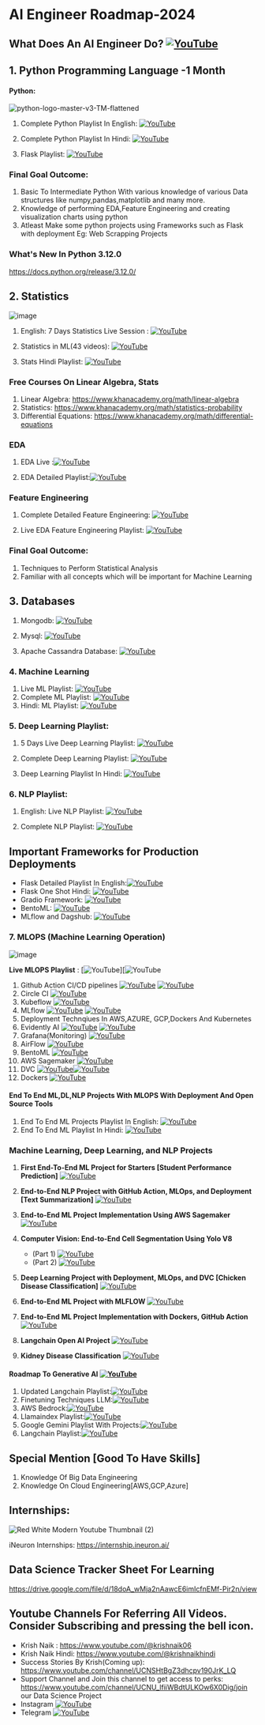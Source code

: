 # AI Engineer Roadmap-2024

## What Does An AI Engineer Do? [![YouTube](https://img.shields.io/badge/YouTube-Video-red)](https://www.youtube.com/watch?v=y8qRq9PMCh8)

## 1. Python Programming Language -1 Month
#### Python:
![python-logo-master-v3-TM-flattened](https://user-images.githubusercontent.com/20041231/211717885-0b1e049b-f5b3-457d-ba7a-9345ec3aa39c.png)

1. Complete Python Playlist In English: [![YouTube](https://img.shields.io/badge/YouTube-Video-green)](https://www.youtube.com/watch?v=bPrmA1SEN2k&list=PLZoTAELRMXVNUL99R4bDlVYsncUNvwUBB)

2. Complete Python Playlist In Hindi:   [![YouTube](https://img.shields.io/badge/YouTube-Video-green)](https://www.youtube.com/watch?v=MJd9d9Mpxg0&list=PLTDARY42LDV4qqiJd1Z1tShm3mp9-rP4v)

3. Flask Playlist:    [![YouTube](https://img.shields.io/badge/YouTube-Video-green)](https://www.youtube.com/watch?v=4L_xAWDRs7w&list=PLZoTAELRMXVPBaLN3e-uoVRR9hlRFRfUc)

### Final Goal Outcome:
1. Basic To Intermediate Python With various knowledge of various Data structures like numpy,pandas,matplotlib and many more.
2. Knowledge of performing EDA,Feature Engineering and creating visualization charts using python 
3. Atleast Make some python projects using Frameworks such as Flask with deployment Eg: Web Scrapping Projects  

### What's New In Python 3.12.0
https://docs.python.org/release/3.12.0/

## 2. Statistics
![image](https://github.com/krishnaik06/AI-Engineer-Roadmap-2024/assets/20041231/c28b56d7-30f0-48ae-8fec-d2fb3a690836)

1. English: 7 Days Statistics Live Session : [![YouTube](https://img.shields.io/badge/YouTube-Video-green)](https://www.youtube.com/watch?v=11unm2hmvOQ&list=PLZoTAELRMXVMgtxAboeAx-D9qbnY94Yay)

2. Statistics in ML(43 videos): [![YouTube](https://img.shields.io/badge/YouTube-Video-green)](https://www.youtube.com/watch?v=zRUliXuwJCQ&list=PLZoTAELRMXVMhVyr3Ri9IQ-t5QPBtxzJO)

3. Stats Hindi Playlist: [![YouTube](https://img.shields.io/badge/YouTube-Video-green)](https://www.youtube.com/watch?v=7y3XckjaVOw&list=PLTDARY42LDV6YHSRo669_uDDGmUEmQnDJ)

### Free Courses On Linear Algebra, Stats
1. Linear Algebra: https://www.khanacademy.org/math/linear-algebra
2. Statistics: https://www.khanacademy.org/math/statistics-probability
3. Differential Equations: https://www.khanacademy.org/math/differential-equations

### EDA
1. EDA Live :[![YouTube](https://img.shields.io/badge/YouTube-Video-green)](https://www.youtube.com/playlist?list=PLZoTAELRMXVPzj1D0i_6ajJ6gyD22b3jh)

2. EDA Detailed Playlist:[![YouTube](https://img.shields.io/badge/YouTube-Video-green)](https://www.youtube.com/watch?v=ioN1jcWxbv8&list=PLZoTAELRMXVPQyArDHyQVjQxjj_YmEuO9)

### Feature Engineering

1. Complete Detailed Feature Engineering: [![YouTube](https://img.shields.io/badge/YouTube-Video-green)](https://www.youtube.com/watch?v=6WDFfaYtN6s&list=PLZoTAELRMXVPwYGE2PXD3x0bfKnR0cJjN)

2. Live EDA Feature Engineering Playlist: [![YouTube](https://img.shields.io/badge/YouTube-Video-green)](https://www.youtube.com/watch?v=bTN-6VPe8c0&list=PLZoTAELRMXVPzj1D0i_6ajJ6gyD22b3jh)

### Final Goal Outcome: 
1. Techniques to Perform Statistical Analysis
2. Familiar with all concepts which will be important for Machine Learning

## 3. Databases
1. Mongodb: [![YouTube](https://img.shields.io/badge/YouTube-Video-green)](https://www.youtube.com/watch?v=magzEfYqIos&list=PLZoTAELRMXVN_8zzsevm1bm6G-plsiO1I)

2. Mysql: [![YouTube](https://img.shields.io/badge/YouTube-Video-green)](https://www.youtube.com/watch?v=us1XyayQ6fU&list=PLZoTAELRMXVNMRWlVf0bDDSxNEn38u9Cl)
3. Apache Cassandra Database: [![YouTube](https://img.shields.io/badge/documentaion-link-green)](https://cassandra.apache.org/_/index.html )

### 4. Machine Learning
1. Live ML Playlist: [![YouTube](https://img.shields.io/badge/YouTube-Video-green)](https://www.youtube.com/watch?v=z8sxaUw_f-M&list=PLZoTAELRMXVPjaAzURB77Kz0YXxj65tYz)
2. Complete ML Playlist: [![YouTube](https://img.shields.io/badge/YouTube-Video-green)](https://www.youtube.com/watch?v=bPrmA1SEN2k&list=PLZoTAELRMXVPBTrWtJkn3wWQxZkmTXGwe)
3. Hindi: ML Playlist: [![YouTube](https://img.shields.io/badge/YouTube-Video-green)](https://www.youtube.com/watch?v=7uwa9aPbBRU&list=PLTDARY42LDV7WGmlzZtY-w9pemyPrKNUZ)

### 5. Deep Learning Playlist:
1. 5 Days Live Deep Learning Playlist: [![YouTube](https://img.shields.io/badge/YouTube-Video-green)](https://www.youtube.com/watch?v=8arGWdq_KL0&list=PLZoTAELRMXVPiyueAqA_eQnsycC_DSBns)

2. Complete Deep Learning Playlist: [![YouTube](https://img.shields.io/badge/YouTube-Video-green)](https://www.youtube.com/watch?v=YFNKnUhm_-s&list=PLZoTAELRMXVPGU70ZGsckrMdr0FteeRUi)
3. Deep Learning Playlist In Hindi: [![YouTube](https://img.shields.io/badge/YouTube-Video-green)](https://www.youtube.com/watch?v=SlbbvhO3jKY&list=PLTDARY42LDV4Ic6ZPHIh_CdlPwkKDJmpk)

### 6. NLP Playlist:
1. English: Live NLP Playlist: [![YouTube](https://img.shields.io/badge/YouTube-Video-green)](https://www.youtube.com/watch?v=w3coRFpyddQ&list=PLZoTAELRMXVNNrHSKv36Lr3_156yCo6Nn)

2. Complete NLP Playlist: [![YouTube](https://img.shields.io/badge/YouTube-Video-green)](https://www.youtube.com/watch?v=fM4qTMfCoak&list=PLZoTAELRMXVMdJ5sqbCK2LiM0HhQVWNzm)

## Important Frameworks for Production Deployments

- Flask Detailed Playlist In English:[![YouTube](https://img.shields.io/badge/documentaion-link-green)](https://www.youtube.com/watch?v=4L_xAWDRs7w&list=PLZoTAELRMXVPBaLN3e-uoVRR9hlRFRfUc)
- Flask One Shot Hindi: [![YouTube](https://img.shields.io/badge/documentaion-link-green)](https://www.youtube.com/watch?v=KF-rDqQfqz0)
- Gradio Framework: [![YouTube](https://img.shields.io/badge/documentaion-link-green)](https://www.youtube.com/watch?v=wruyZWre2sM)
- BentoML: [![YouTube](https://img.shields.io/badge/documentaion-link-green)](https://www.youtube.com/watch?v=i_FtfdOKa2M)
- MLflow and Dagshub: [![YouTube](https://img.shields.io/badge/documentaion-link-green)](https://www.youtube.com/watch?v=qdcHHrsXA48)


### 7. MLOPS (Machine Learning Operation)
![image](https://github.com/krishnaik06/Perfect-Roadmap-To-Learn-Data-Science-In-2024/assets/20041231/9eca24f9-b684-4eba-af96-b107f774d19e)

**Live MLOPS Playlist** : [![YouTube](https://img.shields.io/badge/documentation-link-green)][![YouTube](https://www.youtube.com/watch?v=jpU8F0M5axo&list=PLmQAMKHKeLZ9iaLWBULDE_hiPtOiHiDz0)
1. Github Action CI/CD pipelines [![YouTube](https://img.shields.io/badge/documentation-link-green)](https://github.com/features/actions) [![YouTube](https://img.shields.io/badge/YouTube-Video-red)](https://www.youtube.com/watch?v=p7V4Aa7qEpw&list=PLZoTAELRMXVOjQdyqlCmOtq1nZnSsWvag&index=3)
2. Circle CI [![YouTube](https://img.shields.io/badge/documentation-link-green)](https://circleci.com/docs/)
3. Kubeflow [![YouTube](https://img.shields.io/badge/documentation-link-green)](https://www.kubeflow.org/docs/)
4. MLflow [![YouTube](https://img.shields.io/badge/documentation-link-green)](https://mlflow.org/docs/latest/index.html) [![YouTube](https://img.shields.io/badge/YouTube-Video-red)]([https://www.youtube.com/watch?v=8vmKtS8W7IQ](https://www.youtube.com/watch?v=pxk1Fr33-L4))
5. Deployment Technqiues In AWS,AZURE, GCP,Dockers And Kubernetes 
6. Evidently AI [![YouTube](https://img.shields.io/badge/documentation-link-green)](https://www.evidentlyai.com/) [![YouTube](https://img.shields.io/badge/YouTube-Video-red)](https://www.youtube.com/watch?v=cgc3dSEAel0)
7. Grafana(Monitoring) [![YouTube](https://img.shields.io/badge/documentation-link-green)](https://grafana.com/)
8. AirFlow [![YouTube](https://img.shields.io/badge/documentation-link-green)](https://airflow.apache.org/)
9. BentoML [![YouTube](https://img.shields.io/badge/YouTube-Video-red)](https://www.youtube.com/watch?v=i_FtfdOKa2M)
10. AWS Sagemaker [![YouTube](https://img.shields.io/badge/YouTube-Video-red)](https://www.youtube.com/watch?v=Le-A72NjaWs&list=PLZoTAELRMXVPS-dOaVbAux22vzqdgoGhG&index=16)
11. DVC [![YouTube](https://img.shields.io/badge/documentation-link-green)](https://dvc.org/)[![YouTube](https://img.shields.io/badge/YouTube-Video-red)](https://www.youtube.com/watch?v=mHQPzVse2oA)
12. Dockers [![YouTube](https://img.shields.io/badge/YouTube-Video-red)](https://www.youtube.com/watch?v=8vmKtS8W7IQ)

#### End To End ML,DL,NLP Projects With MLOPS With Deployment And Open Source Tools
1. End To End ML Projects Playlist In English: [![YouTube](https://img.shields.io/badge/YouTube-Video-green)](https://www.youtube.com/watch?v=S_F_c9e2bz4&list=PLZoTAELRMXVPS-dOaVbAux22vzqdgoGhG&index=1)
2. End To End ML Playlist In Hindi: [![YouTube](https://img.shields.io/badge/YouTube-Video-green)](https://www.youtube.com/watch?v=NuwUnRpxq2c&list=PLTDARY42LDV7jzL_f68SY-eOQ9tY2lYvR)

### Machine Learning, Deep Learning, and NLP Projects

1. **First End-To-End ML Project for Starters [Student Performance Prediction]**  [![YouTube](https://img.shields.io/badge/YouTube-Video-red)](https://www.youtube.com/watch?v=Rv6UFGNmNZg&list=PLZoTAELRMXVPS-dOaVbAux22vzqdgoGhG&index=2)

2. **End-to-End NLP Project with GitHub Action, MLOps, and Deployment [Text Summarization]**  [![YouTube](https://img.shields.io/badge/YouTube-Video-red)](https://www.youtube.com/watch?v=p7V4Aa7qEpw&list=PLZoTAELRMXVOjQdyqlCmOtq1nZnSsWvag&index=3)

3. **End-to-End ML Project Implementation Using AWS Sagemaker** [![YouTube](https://img.shields.io/badge/YouTube-Video-red)](https://www.youtube.com/watch?v=Le-A72NjaWs&list=PLZoTAELRMXVPS-dOaVbAux22vzqdgoGhG&index=16)

4. **Computer Vision: End-to-End Cell Segmentation Using Yolo V8**
    - (Part 1) [![YouTube](https://img.shields.io/badge/YouTube-Video-red)](https://www.youtube.com/watch?v=r8l31swbU1g&list=PLZoTAELRMXVPS-dOaVbAux22vzqdgoGhG&index=17) 
    - (Part 2) [![YouTube](https://img.shields.io/badge/YouTube-Video-red)](https://www.youtube.com/watch?v=eiK-6ZhphiA&list=PLZoTAELRMXVPS-dOaVbAux22vzqdgoGhG&index=18) 

5. **Deep Learning Project with Deployment, MLOps, and DVC [Chicken Disease Classification]** [![YouTube](https://img.shields.io/badge/YouTube-Video-red)](https://www.youtube.com/watch?v=p1bfK8ZJgkE&list=PLZoTAELRMXVPS-dOaVbAux22vzqdgoGhG&index=14)

6. **End-to-End ML Project with MLFLOW** [![YouTube](https://img.shields.io/badge/YouTube-Video-red)](https://www.youtube.com/watch?v=pxk1Fr33-L4)

7. **End-to-End ML Project Implementation with Dockers, GitHub Action** [![YouTube](https://img.shields.io/badge/YouTube-Video-red)](https://www.youtube.com/watch?v=MJ1vWb1rGwM)
8. **Langchain Open AI Project** [![YouTube](https://img.shields.io/badge/YouTube-Video-red)](https://www.youtube.com/watch?v=_FpT1cwcSLg&list=PLZoTAELRMXVORE4VF7WQ_fAl0L1Gljtar)
9. **Kidney Disease Classification** [![YouTube](https://img.shields.io/badge/YouTube-Video-red)](https://www.youtube.com/watch?v=86BKEv0X2xU)


#### Roadmap To Generative AI [![YouTube](https://img.shields.io/badge/YouTube-Video-green)](https://www.youtube.com/watch?v=nCglvjJkU8A)

1. Updated Langchain Playlist:[![YouTube](https://img.shields.io/badge/YouTube-Video-green)](https://www.youtube.com/watch?v=KmQOlg5YfU0&list=PLZoTAELRMXVOQPRG7VAuHL--y97opD5GQ&pp=gAQBiAQB)
2. Finetuning Techniques LLM:[![YouTube](https://img.shields.io/badge/YouTube-Video-green)](https://www.youtube.com/watch?v=Vg3dS-NLUT4&list=PLZoTAELRMXVN9VbAx5I2VvloTtYmlApe3&pp=gAQBiAQB)
3. AWS Bedrock:[![YouTube](https://img.shields.io/badge/YouTube-Video-green)](https://www.youtube.com/watch?v=2maPaQutcWs&list=PLZoTAELRMXVP8-wzKPtrRST3jNCprvMZj&pp=gAQBiAQB)
4. Llamaindex Playlist:[![YouTube](https://img.shields.io/badge/YouTube-Video-green)](https://www.youtube.com/watch?v=1eym7BTnuNg&list=PLZoTAELRMXVNOWh1SDXt5NFujQMOt-CWy&pp=gAQBiAQB)
5. Google Gemini Playlist With Projects:[![YouTube](https://img.shields.io/badge/YouTube-Video-green)](https://www.youtube.com/watch?v=it0l6lx3qI0&list=PLZoTAELRMXVNbDmGZlcgCA3a8mRQp5axb&pp=gAQBiAQB)
6. Langchain Playlist:[![YouTube](https://img.shields.io/badge/YouTube-Video-green)](https://www.youtube.com/watch?v=4O1rs7mrNDo&list=PLZoTAELRMXVORE4VF7WQ_fAl0L1Gljtar&pp=gAQBiAQB)

## Special Mention [Good To Have Skills]
1. Knowledge Of Big Data Engineering
2. Knowledge On Cloud Engineering[AWS,GCP,Azure]

## Internships:
![Red White Modern Youtube Thumbnail (2)](https://user-images.githubusercontent.com/20041231/211718275-abc43b47-b53d-40d7-a93c-24aceaa6bec8.jpg)

iNeuron Internships: https://internship.ineuron.ai/

## Data Science Tracker Sheet For Learning
https://drive.google.com/file/d/18doA_wMja2nAawcE6imIcfnEMf-Pir2n/view

## Youtube Channels For Referring All Videos. Consider Subscribing and pressing the bell icon.

- Krish Naik : https://www.youtube.com/@krishnaik06
- Krish Naik Hindi: https://www.youtube.com/@krishnaikhindi
- Success Stories By Krish(Coming up): https://www.youtube.com/channel/UCNSHtBgZ3dhcpv190JrK_LQ
- Support Channel and Join this channel to get access to perks: https://www.youtube.com/channel/UCNU_lfiiWBdtULKOw6X0Dig/join our Data Science Project
- Instagram [![YouTube](https://img.shields.io/badge/Instagram-link-red)](https://instagram.com/krishnaik06)
- Telegram  [![YouTube](https://img.shields.io/badge/Telegram-link-red)](https://t.me/+V0UeLG8ji-F8ThNb)



